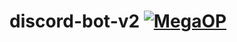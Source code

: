 # discord-bot-v2 [![MegaOP](https://img.shields.io/badge/MEGA%20OP-%E2%9C%94-green.svg)](http://dsgnhb.de)
